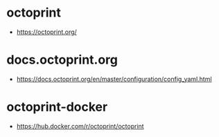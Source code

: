 # octoprint
- https://octoprint.org/

# docs.octoprint.org
- https://docs.octoprint.org/en/master/configuration/config_yaml.html

# octoprint-docker
- https://hub.docker.com/r/octoprint/octoprint